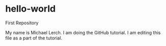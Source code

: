 # hello-world
First Repository

My name is Michael Lerch.
I am doing the GitHub tutorial. 
I am editing this file as a part of the tutorial.
